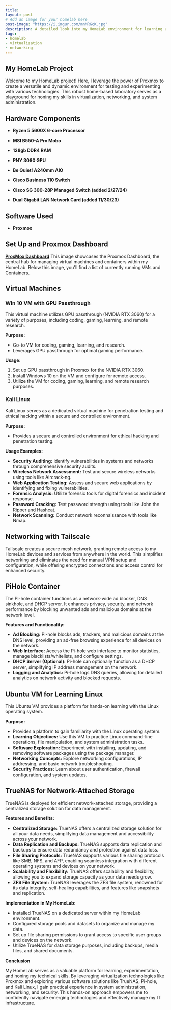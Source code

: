 ```yaml
---
title: 
layout: post
# Add an image for your homelab here
post-image: "https://i.imgur.com/mnMRGcK.jpg"
description: A detailed look into my HomeLab environment for learning and experimentation.
tags:
- homelab
- virtualization
- networking
---
```


## My HomeLab Project

Welcome to my HomeLab project! Here, I leverage the power of Proxmox to create a versatile and dynamic environment for testing and experimenting with various technologies. This robust home-based laboratory serves as a playground for honing my skills in virtualization, networking, and system administration.

## Hardware Components

* **Ryzen 5 5600X 6-core Processor**
* **MSI B550-A Pro Mobo**
* **128gb DDR4 RAM**
* **PNY 3060 GPU**
* **Be Quiet! A240mm AIO**

* **Cisco Business 110 Switch**
* **Cisco SG 300-28P Managed Switch (added 2/27/24)**
* **Dual Gigabit LAN Network Card (added 11/30/23)**

## Software Used

* **Proxmox** 

## Set Up and Proxmox Dashboard

**[ProxMox Dashboard](https://i.imgur.com/vMmtNNH.png)**  This image showcases the Proxmox Dashboard, the central hub for managing virtual machines and containers within my HomeLab.  Below this image, you'll find a list of currently running VMs and Containers.

## Virtual Machines

### Win 10 VM with GPU Passthrough

This virtual machine utilizes GPU passthrough (NVIDIA RTX 3060) for a variety of purposes, including coding, gaming, learning, and remote research.

**Purpose:**

* Go-to VM for coding, gaming, learning, and research.
* Leverages GPU passthrough for optimal gaming performance.

**Usage:**

1. Set up GPU passthrough in Proxmox for the NVIDIA RTX 3060.
2. Install Windows 10 on the VM and configure for remote access.
3. Utilize the VM for coding, gaming, learning, and remote research purposes.

### Kali Linux

Kali Linux serves as a dedicated virtual machine for penetration testing and ethical hacking within a secure and controlled environment.

**Purpose:**

* Provides a secure and controlled environment for ethical hacking and penetration testing.

**Usage Examples:**

* **Security Auditing:** Identify vulnerabilities in systems and networks through comprehensive security audits.
* **Wireless Network Assessment:** Test and secure wireless networks using tools like Aircrack-ng.
* **Web Application Testing:** Assess and secure web applications by identifying and fixing vulnerabilities.
* **Forensic Analysis:** Utilize forensic tools for digital forensics and incident response.
* **Password Cracking:** Test password strength using tools like John the Ripper and Hashcat.
* **Network Scanning:** Conduct network reconnaissance with tools like Nmap.

## Networking with Tailscale

Tailscale creates a secure mesh network, granting remote access to my HomeLab devices and services from anywhere in the world. This simplifies networking and eliminates the need for manual VPN setup and configuration, while offering encrypted connections and access control for enhanced security.

## PiHole Container

The Pi-hole container functions as a network-wide ad blocker, DNS sinkhole, and DHCP server. It enhances privacy, security, and network performance by blocking unwanted ads and malicious domains at the network level.

**Features and Functionality:**

* **Ad Blocking:** Pi-hole blocks ads, trackers, and malicious domains at the DNS level, providing an ad-free browsing experience for all devices on the network.
* **Web Interface:** Access the Pi-hole web interface to monitor statistics, manage blacklists/whitelists, and configure settings.
* **DHCP Server (Optional):** Pi-hole can optionally function as a DHCP server, simplifying IP address management on the network.
* **Logging and Analytics:** Pi-hole logs DNS queries, allowing for detailed analytics on network activity and blocked requests.

## Ubuntu VM for Learning Linux

This Ubuntu VM provides a platform for hands-on learning with the Linux operating system.

**Purpose:**

* Provides a platform to gain familiarity with the Linux operating system.
* **Learning Objectives:** Use this VM to practice Linux command-line operations, file manipulation, and system administration tasks.
* **Software Exploration:** Experiment with installing, updating, and removing software packages using the package manager.
* **Networking Concepts:** Explore networking configurations, IP addressing, and basic network troubleshooting.
* **Security Practices:** Learn about user authentication, firewall configuration, and system updates.

## TrueNAS for Network-Attached Storage

TrueNAS is deployed for efficient network-attached storage, providing a centralized storage solution for data management.

**Features and Benefits:**

* **Centralized Storage:** TrueNAS offers a centralized storage solution for all your data needs, simplifying data management and accessibility across your network.
* **Data Replication and Backups:** TrueNAS supports data replication and backups to ensure data redundancy and protection against data loss.
* **File Sharing Protocols:** TrueNAS supports various file sharing protocols like SMB, NFS, and AFP, enabling seamless integration with different operating systems and devices on your network.
* **Scalability and Flexibility:** TrueNAS offers scalability and flexibility, allowing you to expand storage capacity as your data needs grow.
* **ZFS File System:** TrueNAS leverages the ZFS file system, renowned for its data integrity, self-healing capabilities, and features like snapshots and replication.

**Implementation in My HomeLab:**

* Installed TrueNAS on a dedicated server within my HomeLab environment.
* Configured storage pools and datasets to organize and manage my data.
* Set up file sharing permissions to grant access to specific user groups and devices on the network.
* Utilize TrueNAS for data storage purposes, including backups, media files, and shared documents.

**Conclusion**

My HomeLab serves as a valuable platform for learning, experimentation, and honing my technical skills. By leveraging virtualization technologies like Proxmox and exploring various software solutions like TrueNAS, Pi-hole, and Kali Linux, I gain practical experience in system administration, networking, and security. This hands-on approach empowers me to confidently navigate emerging technologies and effectively manage my IT infrastructure.
